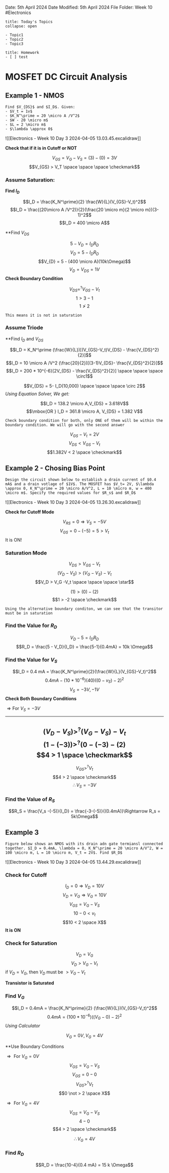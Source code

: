  Date: 5th April 2024
Date Modified: 5th April 2024
File Folder: Week 10
#Electronics

```ad-abstract
title: Today's Topics
collapse: open

- Topic1
- Topic2
- Topic3

```

```ad-note
title: Homework
- [ ] test
```

# MOSFET DC Circuit Analysis

## Example 1 - NMOS

```ad-question
Find $V_{DS}$ and $I_D$. Given:
- $V_t = 1v$
- $K_N^\prime = 20 \micro A /V^2$
- $W - 20 \micro m$
- $L = 2 \micro m$
- $\lambda \approx 0$
```

![[Electronics - Week 10 Day 3 2024-04-05 13.03.45.excalidraw]]

**Check that if it is in Cutoff or NOT**

$$V_{GS} = V_G-V_S = (3)-(0) = 3V$$
$$V_{GS} > V_T \space \space \space \checkmark$$

### Assume Saturation:

**Find $I_D$**

$$I_D = \frac{K_N^\prime}{2} \frac{W}{L}(V_{GS}-V_t)^2$$
$$I_D = \frac{(20\micro A /V^2)}{2}(\frac{20 \micro m}{2 \micro m})(3-1)^2$$
$$I_D = 400 \micro A$$

**Find $V_{DS}$

$$5-V_D = I_DR_D$$
$$V_D = 5-I_DR_D$$
$$V_{D} = 5 - (400 \micro A)(10k\Omega)$$
$$V_D = V_{DS} = 1V$$
**Check Boundary Condition**

$$V_{DS} =^? V_{GS} -V_t$$
$$1 > 3-1$$
$$1 \not> 2$$
```ad-warning
This means it is not in saturation
```

### Assume Triode

**Find $I_D$ and $V_{DS}$

$$I_D = K_N^\prime (\frac{W}{L})[(V_{GS}-V_t)V_{DS} - \frac{V_{DS}^2}{2}]$$
$$I_D = 10 \micro A /V^2 (\frac{20}{2})[(3-1)V_{DS}- \frac{V_{DS}^2}{2}]$$
$$I_D = 200 * 10^{-6}[2V_{DS} - \frac{V_{DS}^2}{2}] \space \space \space \circ1$$

$$V_{DS} = 5- I_D(10,000) \space \space \space \circ 2$$
*Using Equation Solver, We get:*

$$I_D = 138.2 \micro A,V_{DS} = 3.618V$$
$$\mbox{OR } I_D = 361.8 \micro A, V_{DS} = 1.382 V$$
```ad-important
Check boundary condition for both, only ONE of them will be within the boundary condition. We will go with the second answer
```

$$V_{GS} - V_t = 2V$$
$$V_{DS} < V_{GS} -V_t$$
$$1.382V < 2 \space \checkmark$$

## Example 2 - Chosing Bias Point

```ad-question
Design the circuit shown below to establish a drain current of $0.4 mA$ and a drain votlage of $1V$. The MOSFET has $V_t= 2V, $\lambda \approx 0, K_N^\prime = 20 \micro A/V^2, L = 10 \micro m, w = 400 \micro m$. Specify the required values for $R_s$ and $R_D$
```

![[Electronics - Week 10 Day 3 2024-04-05 13.26.30.excalidraw]]

**Check for Cutoff Mode**

$$V_{RS} = 0 \Rightarrow V_{S} = -5V$$
$$V_{GS} = 0 - (-5) = 5 > V_t$$
It is ON!

### Saturation Mode

$$V_{DS}>V_{GS} - V_t$$
$$(V_D-V_S) > (V_G-V_S) - V_t$$
$$V_D > V_G -V_t \space \space \space \star$$

$$(1) > (0) - (2)$$
$$1 > -2 \space \checkmark$$

```ad-important
Using the alternative boundary conditon, we can see that the transitor must be in saturation
```

### Find the Value for $R_D$

$$V_D - 5 = I_DR_D$$
$$R_D = \frac{5 - V_D}{I_D} = \frac{5-1}{0.4mA} = 10k \Omega$$
### Find the Value for $V_S$

$$I_D = 0.4 mA = \frac{K_N^\prime}{2}(\frac{W}{L}(V_{GS}-V_t)^2$$
$$0.4mA - (10*10^{-6})(40)((0-v_S)-2)^2$$
$$V_S = -3V, -1V$$
**Check Both Boundary Conditions**

$\Rightarrow \mbox{For } V_S = -3V$

---
$$(V_D-V_S) >^? (V_G - V_S)-V_t$$
$$(1-(-3)) >^? (0 - (-3)-(2)$$
$$4 > 1 \space \checkmark$$
---
$$V_{GS} >^? V_t$$
$$4 > 2 \space \checkmark$$
$$\therefore V_S = -3V$$

### Find the Value of $R_S$

$$R_S = \frac{V_s -(-5)}{I_D} = \frac{-3-(-5)}{(0.4mA)}\Rightarrow R_s = 5k\Omega$$

## Example 3

```ad-question
Figure below shows an NMOS with its drain adn gate termiansl connected together. $I_D = 0.4mA, \lambda = 0, K_N^\prime = 20 \micro A/V^2, W = 100 \micro m, L = 10 \micro m, V_t = 2V$. Find $R_D$
```

![[Electronics - Week 10 Day 3 2024-04-05 13.44.29.excalidraw]]

### Check for Cutoff

$$I_D = 0 \Rightarrow V_D=10V$$
$$V_D = V_G\Rightarrow V_G = 10V$$
$$V_{GS} = V_G - V_S$$
$$10 - 0 < v_t$$
$$10 < 2 \space X$$
**It is ON**
### Check for Saturation

$$V_D = V_G$$
$$V_D > V_G -V_t$$
if $V_D = V_G$, then $V_D$ must be $> V_G -V_t$

**Transistor is Saturated**

### Find $V_G$

$$I_D = 0.4mA = \frac{K_N^\prime}{2} (\frac{W}{L})(V_{GS}-V_t)^2$$
$$0.4mA = (100*10^{-6})((V_G - 0) - 2)^2$$
*Using Calculator*

$$V_G = 0V, V_G = 4V$$

**Use Boundary Conditions

$\Rightarrow \mbox{ For } V_G = 0V$
$$V_{GS} = V_G -V_S$$
$$V_{GS} = 0-0$$
$$V_{GS} >^? V_t$$
$$0 \not > 2 \space X$$

$\Rightarrow \mbox{ For } V_G = 4V$
$$V_{GS}=V_G-V_S$$
$$4 - 0$$
$$4 > 2 \space \checkmark$$

$$\therefore V_G = 4V$$

### Find $R_D$

$$R_D = \frac{10-4}{0.4 mA} = 15 k \Omega$$
